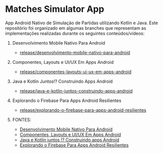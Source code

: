# Matches Simulator App

App Android Nativo de Simulação de Partidas utilizando Kotlin e Java. Este repositório foi organizado em algumas branches que representam as implementações realizadas durante os seguintes conteúdos/vídeos:

1. Desenvolvimento Mobile Nativo Para Android
    - [release/desenvolvimento-mobile-nativo-para-android](https://github.com/digitalinnovationone/matches-simulator-app/tree/release/desenvolvimento-mobile-nativo-para-android)
1. Componentes, Layouts e UI/UX Em Apps Android
    - [release/componentes-layouts-ui-ux-em-apps-android](https://github.com/digitalinnovationone/matches-simulator-app/tree/release/componentes-layouts-ui-ux-em-apps-android)
1. Java e Kotlin Juntos!? Construindo Apps Android
    - [release/java-e-kotlin-juntos-construindo-apps-android](https://github.com/digitalinnovationone/matches-simulator-app/tree/release/java-e-kotlin-juntos-construindo-apps-android)
1. Explorando o Firebase Para Apps Android Resilientes
    - [release/explorando-o-firebase-para-apps-android-resilientes](https://github.com/digitalinnovationone/matches-simulator-app/tree/release/explorando-o-firebase-para-apps-android-resilientes)

1. FONTES: 
    - [Desenvolvimento Mobile Nativo Para Android](https://docs.google.com/presentation/d/18Nd_shI7PvWN3B8bzZ9UAK6WKVAmKDWf/edit#slide=id.p2)
    - [Componentes, Layouts e UI/UX Em Apps Android](https://docs.google.com/presentation/d/1xAmZJDYsxfVpkRm9x3aVDVWO30D-UxtY/edit#slide=id.p2)
    - [Java e Kotlin juntos !? Construindo apps Android](https://docs.google.com/presentation/d/1rip7E34S50L5tC2JmrII3APE4QKvAwku/edit#slide=id.g10a4cd88d6f_0_206)
    - [Explorando o Firebase Para Apps Android Resilientes](https://docs.google.com/presentation/d/12fe7wVtOs-vXnzzX-_ywEpq4p-BYkPS1/edit#slide=id.p17)
